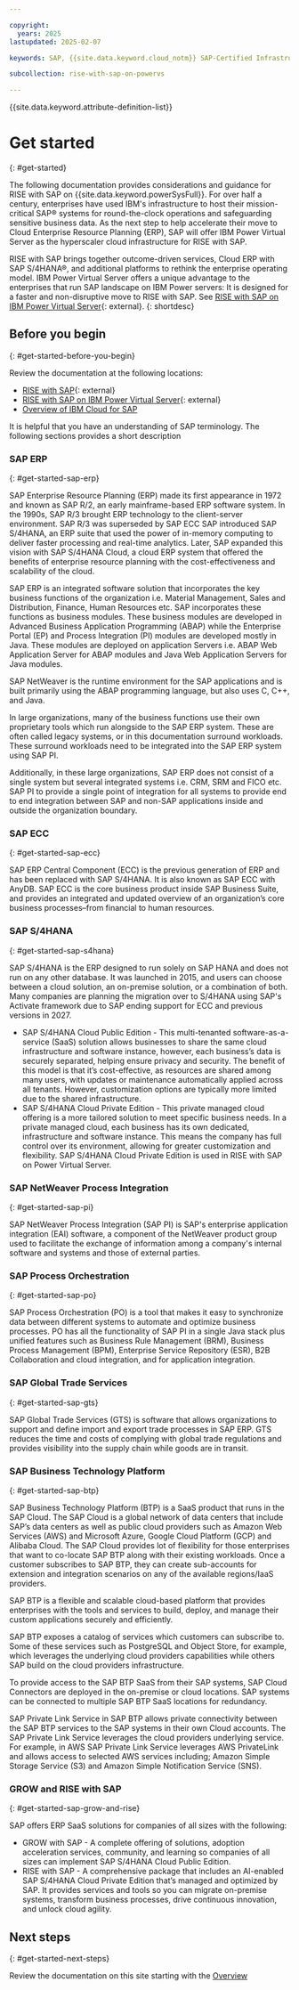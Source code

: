 ```yaml
---

copyright:
  years: 2025
lastupdated: 2025-02-07

keywords: SAP, {{site.data.keyword.cloud_notm}} SAP-Certified Infrastructure, {{site.data.keyword.ibm_cloud_sap}}, SAP Workloads

subcollection: rise-with-sap-on-powervs

---
```


{{site.data.keyword.attribute-definition-list}}


# Get started
{: #get-started}

The following documentation provides considerations and guidance for RISE with SAP on {{site.data.keyword.powerSysFull}}. For over half a century, enterprises have used IBM's infrastructure to host their mission-critical SAP® systems for round-the-clock operations and safeguarding sensitive business data. As the next step to help accelerate their move to Cloud Enterprise Resource Planning (ERP), SAP will offer IBM Power Virtual Server as the hyperscaler cloud infrastructure for RISE with SAP.  

RISE with SAP brings together outcome-driven services, Cloud ERP with SAP S/4HANA®, and additional platforms to rethink the enterprise operating model. IBM Power Virtual Server offers a unique advantage to the enterprises that run SAP landscape on IBM Power servers: It is designed for a faster and non-disruptive move to RISE with SAP. See [RISE with SAP on IBM Power Virtual Server](https://www.ibm.com/cloud/rise-with-sap){: external}. 
{: shortdesc}

## Before you begin
{: #get-started-before-you-begin}

Review the documentation at the following locations:

* [RISE with SAP](https://www.sap.com/uk/products/erp/rise.html){: external}
* [RISE with SAP on IBM Power Virtual Server](https://www.ibm.com/cloud/rise-with-sap){: external}
* [Overview of IBM Cloud for SAP](/docs/sap?topic=sap-overview-sap-offerings-overview)

It is helpful that you have an understanding of SAP terminology. The following sections provides a short description

### SAP ERP
{: #get-started-sap-erp}

SAP Enterprise Resource Planning (ERP) made its first appearance in 1972 and known as SAP R/2, an early mainframe-based ERP software system. In the 1990s, SAP R/3 brought ERP technology to the client-server environment. SAP R/3 was superseded by SAP ECC SAP introduced SAP S/4HANA, an ERP suite that used the power of in-memory computing to deliver faster processing and real-time analytics. Later, SAP expanded this vision with SAP S/4HANA Cloud, a cloud ERP system that offered the benefits of enterprise resource planning with the cost-effectiveness and scalability of the cloud.

SAP ERP is an integrated software solution that incorporates the key business functions of the organization i.e. Material Management, Sales and Distribution, Finance, Human Resources etc. SAP incorporates these functions as business modules. These business modules are developed in Advanced Business Application Programming (ABAP) while the Enterprise Portal (EP) and Process Integration (PI) modules are developed mostly in Java. These modules are deployed on application Servers i.e. ABAP Web Application Server for ABAP modules and Java Web Application Servers for Java modules.

SAP NetWeaver is the runtime environment for the SAP applications and is built primarily using the ABAP programming language, but also uses C, C++, and Java.

In large organizations, many of the business functions use their own proprietary tools which run alongside to the SAP ERP system. These are often called legacy systems, or in this documentation surround workloads. These surround workloads need to be integrated into the SAP ERP system using SAP PI.

Additionally, in these large organizations, SAP ERP does not consist of a single system but several integrated systems i.e. CRM, SRM and FICO etc. SAP PI to provide a single point of integration for all systems to provide end to end integration between SAP and non-SAP applications inside and outside the organization boundary.

### SAP ECC
{: #get-started-sap-ecc}

SAP ERP Central Component (ECC) is the previous generation of ERP and has been replaced with SAP S/4HANA. It is also known as SAP ECC with AnyDB. SAP ECC is the core business product inside SAP Business Suite, and provides an integrated and updated overview of an organization’s core business processes–from financial to human resources.

### SAP S/4HANA
{: #get-started-sap-s4hana}

SAP S/4HANA is the ERP designed to run solely on SAP HANA and does not run on any other database. It was launched in 2015, and users can choose between a cloud solution, an on-premise solution, or a combination of both. Many companies are planning the migration over to S/4HANA using SAP's Activate framework due to SAP ending support for ECC and previous versions in 2027.

* SAP S/4HANA Cloud Public Edition - This multi-tenanted software-as-a-service (SaaS) solution allows businesses to share the same cloud infrastructure and software instance, however, each business’s data is securely separated, helping ensure privacy and security. The benefit of this model is that it’s cost-effective, as resources are shared among many users, with updates or maintenance automatically applied across all tenants. However, customization options are typically more limited due to the shared infrastructure.
* SAP S/4HANA Cloud Private Edition - This private managed cloud offering is a more tailored solution to meet specific business needs. In a private managed cloud, each business has its own dedicated, infrastructure and software instance. This means the company has full control over its environment, allowing for greater customization and flexibility. SAP S/4HANA Cloud Private Edition is used in RISE with SAP on Power Virtual Server.

### SAP NetWeaver Process Integration
{: #get-started-sap-pi}

SAP NetWeaver Process Integration (SAP PI) is SAP's enterprise application integration (EAI) software, a component of the NetWeaver product group used to facilitate the exchange of information among a company's internal software and systems and those of external parties.

### SAP Process Orchestration
{: #get-started-sap-po}

SAP Process Orchestration (PO) is a tool that makes it easy to synchronize data between different systems to automate and optimize business processes. PO has all the functionality of SAP PI in a single Java stack plus unified features such as Business Rule Management (BRM), Business Process Management (BPM), Enterprise Service Repository (ESR), B2B Collaboration and cloud integration, and for application integration.

### SAP Global Trade Services
{: #get-started-sap-gts}

SAP Global Trade Services (GTS) is software that allows organizations to support and define import and export trade processes in SAP ERP. GTS reduces the time and costs of complying with global trade regulations and provides visibility into the supply chain while goods are in transit.

### SAP Business Technology Platform
{: #get-started-sap-btp}

SAP Business Technology Platform (BTP) is a SaaS product that runs in the SAP Cloud. The SAP Cloud is a global network of data centers that include SAP’s data centers as well as public cloud providers such as Amazon Web Services (AWS) and Microsoft Azure, Google Cloud Platform (GCP) and Alibaba Cloud. The SAP Cloud provides lot of flexibility for those enterprises that want to co-locate SAP BTP along with their existing workloads. Once a customer subscribes to SAP BTP, they can create sub-accounts for extension and integration scenarios on any of the available regions/IaaS providers. 

SAP BTP is a flexible and scalable cloud-based platform that provides enterprises with the tools and services to build, deploy, and manage their custom applications securely and efficiently.

SAP BTP exposes a catalog of services which customers can subscribe to. Some of these services such as PostgreSQL and Object Store, for example, which leverages the underlying cloud providers capabilities while others SAP build on the cloud providers infrastructure.

To provide access to the SAP BTP SaaS from their SAP systems, SAP Cloud Connectors are deployed in the on-premise or cloud locations. SAP systems can be connected to multiple SAP BTP SaaS locations for redundancy.

SAP Private Link Service in SAP BTP allows private connectivity between the SAP BTP services to the SAP systems in their own Cloud accounts. The SAP Private Link Service leverages the cloud providers underlying service. For example, in AWS SAP Private Link Service leverages AWS PrivateLink and allows access to selected AWS services including; Amazon Simple Storage Service (S3) and Amazon Simple Notification Service (SNS).

### GROW and RISE with SAP
{: #get-started-sap-grow-and-rise}

SAP offers ERP SaaS solutions for companies of all sizes with the following:

* GROW with SAP - A complete offering of solutions, adoption acceleration services, community, and learning so companies of all sizes can implement SAP S/4HANA Cloud Public Edition.
* RISE with SAP - A comprehensive package that includes an AI-enabled SAP S/4HANA Cloud Private Edition that’s managed and optimized by SAP. It provides services and tools so you can migrate on-premise systems, transform business processes, drive continuous innovation, and unlock cloud agility.

## Next steps
{: #get-started-next-steps}

Review the documentation on this site starting with the [Overview](/docs/rise-with-sap-on-powervs?topic=overview)
